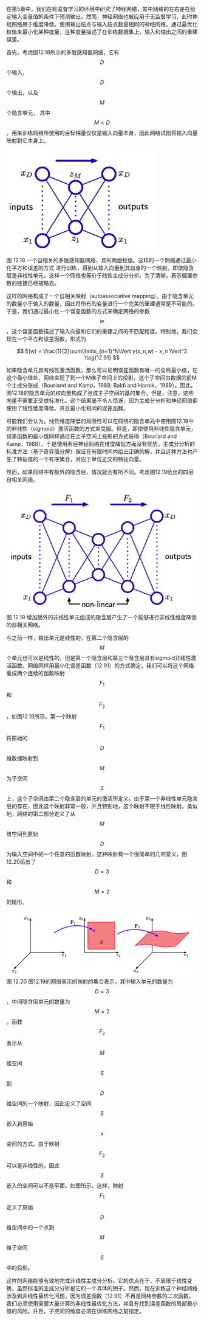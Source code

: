 在第5章中，我们在有监督学习的环境中研究了神经网络，其中网络的左右是在给定输入变量值的条件下预测输出。然而，神经网络也被应用于无监督学习，此时神经网络用于维度降低。使用输出结点与输入结点数量相同的神经网络，通过最优化权值来最小化某种度量，这种度量描述了在训练数据集上，输入和输出之间的重建误差。    

首先，考虑图12.18所示的多层感知器网络，它有$$ D $$个输入，$$ D $$个输出，以及$$ M $$个隐含单元， 其中$$ M < D $$。用来训练网络所使用的目标棉量仅仅是输入向量本身，因此网络试图将输入向量映射到它本身上。    

![图 12-18](images/12_18.png)      
图 12.18 一个自相关的多层感知器网络，具有两层权值。这样的一个网络通过最小化平方和误差的方式 进行训练，得到从输入向量到其自身的一个映射。即使隐含层是非线性单元，这样一个网络也等价于线性主成分分析。为了清晰，表示偏置参数的链接已经被略去。

这样的网络构成了一个自相关映射（autoassociative
mapping）。由于隐含单元的数量小于输入的数量，因此将所有的变量进行一个完美的重建通常是不可能的。于是，我们通过最小化一个误差函数的方式来确定网络的参数$$ w $$，这个误差函数描述了输入向量和它们的重建之间的不匹配程度。特别地，我们会现在一个平方和误差函数，形式为    

$$
E(w) = \frac{1}{2}\sum\limits_{n=1}^N\Vert y(x_n,w) - x_n \Vert^2 \tag{12.91}
$$    

如果隐含单元具有线性激活函数，那么可以证明误差函数有唯一的全局最小值，在这个最小值处，网络实现了到一个M维子空间上的投影，这个子空间由数据的前M个主成分张成（Bourland and Kamp，1988; Baldi and Hornik，1989）。因此，图12.18的隐含单元的权向量构成了张成主子空间的基的集合。但是，注意，这些向量不需要正交或标准化。这个结果毫不令人惊讶，因为主成分分析和神经网络都使用了线性维度降低、并且最小化相同的误差函数。    


可能我们会认为，线性维度降低的局限性可以在网络的隐含单元中使用图12.18中的非线性（sigmoid）激活函数的方式来克服。但是，即使使用非线性隐含单元，误差函数的最小值同样通过在主子空间上投影的方式获得（Bourlard and Kamp，1988）。于是使用两层神经网络在维度降低方面没有优势。主成分分析的标准方法（基于奇异值分解）保证在有限时间内给出正确的解，并且这种方法也产生了特征值的一个有序集合，对应于单位正交的特征向量。    

然而，如果网络中有额外的隐含层，情况就会有所不同。考虑图12.19给出的四层自相关网络。    

![图 12-19](images/12_19.png)      
图 12.19 增加额外的非线性单元组成的隐含层产生了一个能够进行非线性维度降低的自相关网络。

与之前一样，输出单元是线性的，在第二个隐含层的$$ M $$个单元也可以是线性的，但是第一个隐含层和第三个隐含层具有sigmoid非线性激活函数。网络同样用最小化误差函数（12.91）的方式确定。我们可以将这个网络看成两个连续的函数映射$$ F_1 $$和$$ F_2 $$，如图12.19所示。第一个映射$$ F_1 $$将原始的$$ D $$维数据映射到$$ M $$为子空间$$ S
$$上，这个子空间由第二个隐含层的单元的激活所定义。由于第一个非线性单元隐含层的存在，因此这个映射非常一般，并且特别地，这个映射不限于线性映射。类似地，网络的第二部分定义了从$$ M $$维空间到原始$$ D $$为输入空间中的一个任意的函数映射。这种映射有一个很简单的几何意义，图12.20给出了$$ D = 3 $$和$$ M = 2 $$的情形。    

![图 12-20](images/12_20.png)      
图 12.20 图12.19的网络表示的映射的集合表示，其中输入单元的数量为$$ D = 3 $$，中间隐含层单元的数量为$$ M = 2 $$。函数$$ F_2 $$表示从$$ M $$维空间$$ S $$到$$ D $$维空间的一个映射，因此定义了空间$$ S $$嵌入到原始$$ x $$空间的方式。由于映射$$ F_2 $$可以是非线性的，因此$$ S $$嵌入的空间可以不是平面，如图所示。这样，映射$$ F_1 $$定义了原始$$ D $$维空间中的一个点到$$ M $$维子空间$$ S $$中的投影。

这样的网络能够有效地完成非线性主成分分析。它的优点在于，不局限于线性变换，虽然标准的主成分分析是它的一个具体的例子。然而，现在训练这个神经网络涉及到非线性最优化问题，因为误差函数（12.91）不再是网络参数的二次函数。我们必须使用需要大量计算的非线性最优化方法，并且有找到误差函数的局部极小值的风险。并且，子空间的维度必须在训练网络之前指定。

